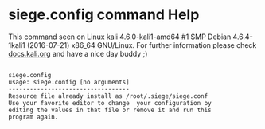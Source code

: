 # siege.config command Help
 
 This command seen on Linux kali 4.6.0-kali1-amd64 #1 SMP Debian 4.6.4-1kali1 (2016-07-21) x86_64 GNU/Linux. For further information please check [docs.kali.org](docs.kali.org) and have a nice day buddy ;) 

~~~

siege.config
usage: siege.config [no arguments]
----------------------------------
Resource file already install as /root/.siege/siege.conf
Use your favorite editor to change  your configuration by
editing the values in that file or remove it and run this
program again.


~~~
